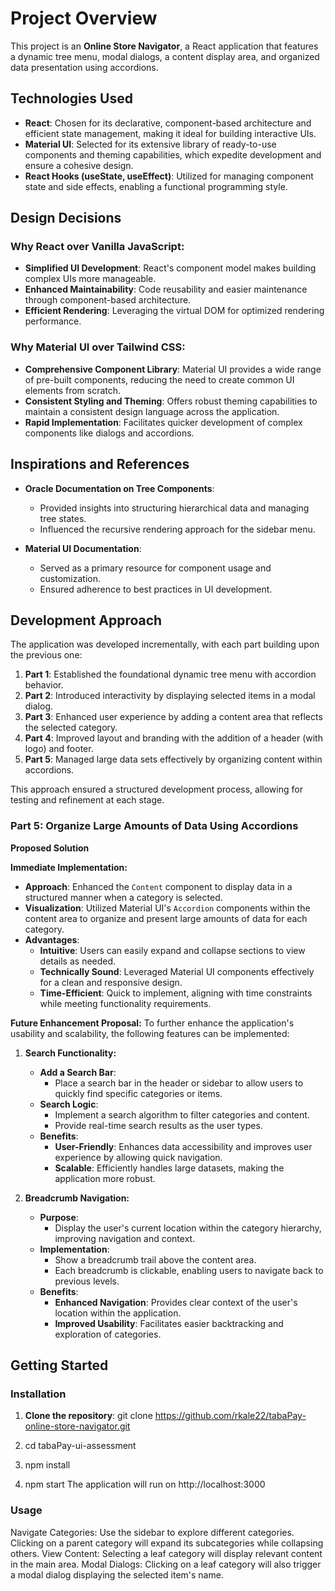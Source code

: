 # Project Overview

This project is an **Online Store Navigator**, a React application that features a dynamic tree menu, modal dialogs, a content display area, and organized data presentation using accordions.

## Technologies Used

- **React**: Chosen for its declarative, component-based architecture and efficient state management, making it ideal for building interactive UIs.
- **Material UI**: Selected for its extensive library of ready-to-use components and theming capabilities, which expedite development and ensure a cohesive design.
- **React Hooks (useState, useEffect)**: Utilized for managing component state and side effects, enabling a functional programming style.

## Design Decisions

### Why React over Vanilla JavaScript:
- **Simplified UI Development**: React's component model makes building complex UIs more manageable.
- **Enhanced Maintainability**: Code reusability and easier maintenance through component-based architecture.
- **Efficient Rendering**: Leveraging the virtual DOM for optimized rendering performance.

### Why Material UI over Tailwind CSS:
- **Comprehensive Component Library**: Material UI provides a wide range of pre-built components, reducing the need to create common UI elements from scratch.
- **Consistent Styling and Theming**: Offers robust theming capabilities to maintain a consistent design language across the application.
- **Rapid Implementation**: Facilitates quicker development of complex components like dialogs and accordions.

## Inspirations and References

- **Oracle Documentation on Tree Components**:
  - Provided insights into structuring hierarchical data and managing tree states.
  - Influenced the recursive rendering approach for the sidebar menu.
  
- **Material UI Documentation**:
  - Served as a primary resource for component usage and customization.
  - Ensured adherence to best practices in UI development.

## Development Approach

The application was developed incrementally, with each part building upon the previous one:

1. **Part 1**: Established the foundational dynamic tree menu with accordion behavior.
2. **Part 2**: Introduced interactivity by displaying selected items in a modal dialog.
3. **Part 3**: Enhanced user experience by adding a content area that reflects the selected category.
4. **Part 4**: Improved layout and branding with the addition of a header (with logo) and footer.
5. **Part 5**: Managed large data sets effectively by organizing content within accordions.

This approach ensured a structured development process, allowing for testing and refinement at each stage.

### Part 5: Organize Large Amounts of Data Using Accordions

**Proposed Solution**

**Immediate Implementation:**
- **Approach**: Enhanced the `Content` component to display data in a structured manner when a category is selected.
- **Visualization**: Utilized Material UI's `Accordion` components within the content area to organize and present large amounts of data for each category.
- **Advantages**:
  - **Intuitive**: Users can easily expand and collapse sections to view details as needed.
  - **Technically Sound**: Leveraged Material UI components effectively for a clean and responsive design.
  - **Time-Efficient**: Quick to implement, aligning with time constraints while meeting functionality requirements.

**Future Enhancement Proposal:**
To further enhance the application's usability and scalability, the following features can be implemented:

1. **Search Functionality:**
   - **Add a Search Bar**:
     - Place a search bar in the header or sidebar to allow users to quickly find specific categories or items.
   - **Search Logic**:
     - Implement a search algorithm to filter categories and content.
     - Provide real-time search results as the user types.
   - **Benefits**:
     - **User-Friendly**: Enhances data accessibility and improves user experience by allowing quick navigation.
     - **Scalable**: Efficiently handles large datasets, making the application more robust.

2. **Breadcrumb Navigation:**
   - **Purpose**:
     - Display the user's current location within the category hierarchy, improving navigation and context.
   - **Implementation**:
     - Show a breadcrumb trail above the content area.
     - Each breadcrumb is clickable, enabling users to navigate back to previous levels.
   - **Benefits**:
     - **Enhanced Navigation**: Provides clear context of the user's location within the application.
     - **Improved Usability**: Facilitates easier backtracking and exploration of categories.



## Getting Started

### Installation

1. **Clone the repository**:
   git clone https://github.com/rkale22/tabaPay-online-store-navigator.git

2. cd tabaPay-ui-assessment
3. npm install
4. npm start
The application will run on http://localhost:3000

### Usage

Navigate Categories: Use the sidebar to explore different categories. Clicking on a parent category will expand its subcategories while collapsing others.
View Content: Selecting a leaf category will display relevant content in the main area.
Modal Dialogs: Clicking on a leaf category will also trigger a modal dialog displaying the selected item's name.